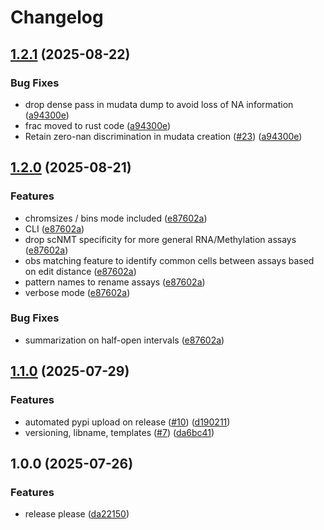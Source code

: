 # Changelog

## [1.2.1](https://github.com/WardDeb/linkapy/compare/v1.2.0...v1.2.1) (2025-08-22)


### Bug Fixes

* drop dense pass in mudata dump to avoid loss of NA information ([a94300e](https://github.com/WardDeb/linkapy/commit/a94300e3b45bab70e7dc9c90fa89f52680237fa1))
* frac moved to rust code  ([a94300e](https://github.com/WardDeb/linkapy/commit/a94300e3b45bab70e7dc9c90fa89f52680237fa1))
* Retain zero-nan discrimination in mudata creation ([#23](https://github.com/WardDeb/linkapy/issues/23)) ([a94300e](https://github.com/WardDeb/linkapy/commit/a94300e3b45bab70e7dc9c90fa89f52680237fa1))

## [1.2.0](https://github.com/WardDeb/linkapy/compare/v1.1.0...v1.2.0) (2025-08-21)


### Features

* chromsizes / bins mode included ([e87602a](https://github.com/WardDeb/linkapy/commit/e87602a99a3a7c03c05254dcbdbbdeb765fd18d6))
* CLI ([e87602a](https://github.com/WardDeb/linkapy/commit/e87602a99a3a7c03c05254dcbdbbdeb765fd18d6))
* drop scNMT specificity for more general RNA/Methylation assays ([e87602a](https://github.com/WardDeb/linkapy/commit/e87602a99a3a7c03c05254dcbdbbdeb765fd18d6))
* obs matching feature to identify common cells between assays based on edit distance ([e87602a](https://github.com/WardDeb/linkapy/commit/e87602a99a3a7c03c05254dcbdbbdeb765fd18d6))
* pattern names to rename assays ([e87602a](https://github.com/WardDeb/linkapy/commit/e87602a99a3a7c03c05254dcbdbbdeb765fd18d6))
* verbose mode ([e87602a](https://github.com/WardDeb/linkapy/commit/e87602a99a3a7c03c05254dcbdbbdeb765fd18d6))


### Bug Fixes

* summarization on half-open intervals ([e87602a](https://github.com/WardDeb/linkapy/commit/e87602a99a3a7c03c05254dcbdbbdeb765fd18d6))

## [1.1.0](https://github.com/WardDeb/linkapy/compare/v1.0.0...v1.1.0) (2025-07-29)


### Features

* automated pypi upload on release ([#10](https://github.com/WardDeb/linkapy/issues/10)) ([d190211](https://github.com/WardDeb/linkapy/commit/d190211286d8d5fb0a1c10f86f16b62fee6acda1))
* versioning, libname, templates ([#7](https://github.com/WardDeb/linkapy/issues/7)) ([da6bc41](https://github.com/WardDeb/linkapy/commit/da6bc41b0845a0ab1116cb52dfa4db701d129a96))

## 1.0.0 (2025-07-26)


### Features

* release please ([da22150](https://github.com/WardDeb/linkapy/commit/da221505a6e27dcd75102640e8a4b201d9e1e862))
